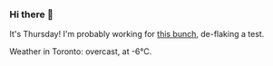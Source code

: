 ### Hi there :wave:

It's Thursday! I'm probably working for [this bunch](https://github.com/kohofinancial), de-flaking a test.

Weather in Toronto: overcast, at -6°C.
